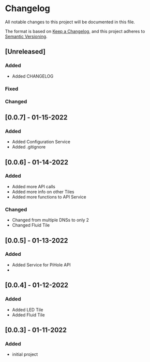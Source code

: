 # Changelog

All notable changes to this project will be documented in this file.

The format is based on [Keep a Changelog](https://keepachangelog.com/en/1.0.0/),
and this project adheres to [Semantic Versioning](https://semver.org/spec/v2.0.0.html).

## [Unreleased]

### Added 

- Added CHANGELOG

### Fixed

### Changed

## [0.0.7] - 01-15-2022

### Added 

- Added Configuration Service
- Added .gitignore

## [0.0.6] - 01-14-2022

### Added 

- Added more API calls
- Added more info on other Tiles
- Added more functions to API Service

### Changed 

- Changed from multiple DNSs to only 2
- Changed Fluid Tile

## [0.0.5] - 01-13-2022

### Added 

- Added Service for PiHole API
- 

## [0.0.4] - 01-12-2022

### Added 

- Added LED Tile
- Added Fluid Tile


## [0.0.3] - 01-11-2022

### Added 

- initial project
